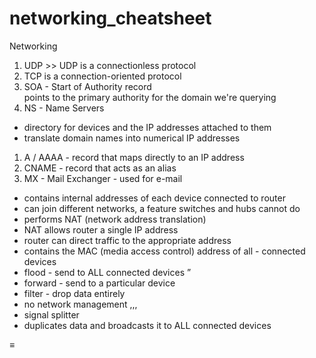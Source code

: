 # networking\_cheatsheet

Networking

1. UDP >> UDP is a connectionless protocol
2. TCP is a connection-oriented protocol
3. SOA - Start of Authority record\
   points to the primary authority for the domain we're querying
4. NS - Name Servers

* directory for devices and the IP addresses attached to them
* translate domain names into numerical IP addresses

1. A / AAAA - record that maps directly to an IP address
2. CNAME - record that acts as an alias
3. MX - Mail Exchanger - used for e-mail

* contains internal addresses of each device connected to router
* can join different networks, a feature switches and hubs cannot do
* performs NAT (network address translation)
* NAT allows router a single IP address
* router can direct traffic to the appropriate address
* contains the MAC (media access control) address of all - connected devices
* flood - send to ALL connected devices ”
* forward - send to a particular device
* filter - drop data entirely
* no network management ,,,
* signal splitter
* duplicates data and broadcasts it to ALL connected devices

≡
